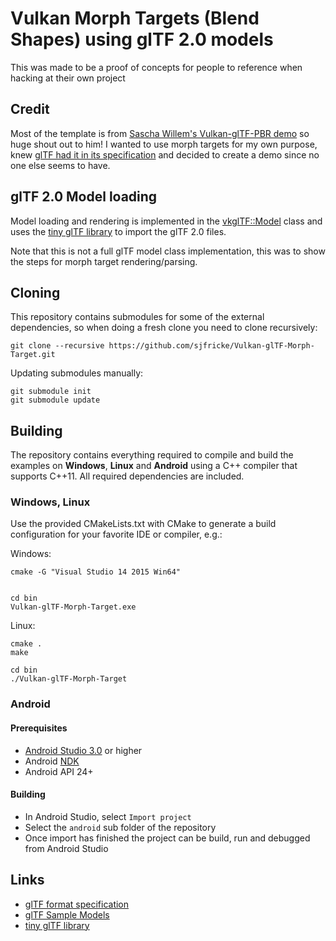 # Vulkan Morph Targets (Blend Shapes) using glTF 2.0 models

This was made to be a proof of concepts for people to reference when hacking at their own project

## Credit

Most of the template is from [Sascha Willem's Vulkan-glTF-PBR demo](https://github.com/SaschaWillems/Vulkan-glTF-PBR) so huge shout out to him! I wanted to use morph targets for my own purpose, knew [glTF had it in its specification](https://github.com/KhronosGroup/glTF/tree/master/specification/2.0#morph-targets) and decided to create a demo since no one else seems to have.

## glTF 2.0 Model loading

Model loading and rendering is implemented in the [vkglTF::Model](./base/VulkanglTFModel.hpp) class and uses the [tiny glTF library](https://github.com/syoyo/tinygltf) to import the glTF 2.0 files. 

Note that this is not a full glTF model class implementation, this was to show the steps for morph target rendering/parsing.

## Cloning

This repository contains submodules for some of the external dependencies, so when doing a fresh clone you need to clone recursively:

```
git clone --recursive https://github.com/sjfricke/Vulkan-glTF-Morph-Target.git
```

Updating submodules manually:

```
git submodule init
git submodule update
```

## Building

The repository contains everything required to compile and build the examples on **Windows**, **Linux** and **Android** using a C++ compiler that supports C++11. All required dependencies are included.

### Windows, Linux

Use the provided CMakeLists.txt with CMake to generate a build configuration for your favorite IDE or compiler, e.g.:

Windows:
```
cmake -G "Visual Studio 14 2015 Win64"


cd bin
Vulkan-glTF-Morph-Target.exe
```

Linux:
```
cmake .
make

cd bin
./Vulkan-glTF-Morph-Target
```

### Android 

#### Prerequisites

- [Android Studio 3.0](https://developer.android.com/studio/index.html) or higher
- Android [NDK](https://developer.android.com/ndk/downloads/index.html)
- Android API 24+

#### Building
- In Android Studio, select ```Import project```
- Select the ```android``` sub folder of the repository
- Once import has finished the project can be build, run and debugged from Android Studio

## Links
* [glTF format specification](https://github.com/KhronosGroup/glTF)
* [glTF Sample Models](https://github.com/KhronosGroup/glTF-Sample-Models)
* [tiny glTF library](https://github.com/syoyo/tinygltf)